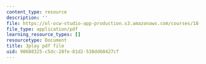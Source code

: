 ```yaml
---
content_type: resource
description: ''
file: https://ol-ocw-studio-app-production.s3.amazonaws.com/courses/18-02-multivariable-calculus-fall-2007/90688325c5dc28fe81d2538dd60427cf_z5TPjZrsp2k.pdf
file_type: application/pdf
learning_resource_types: []
resourcetype: Document
title: 3play pdf file
uid: 90688325-c5dc-28fe-81d2-538dd60427cf
---
```

